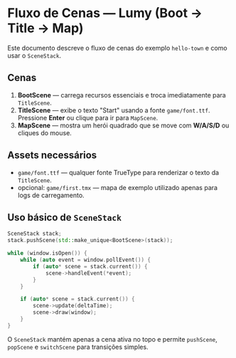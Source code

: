 # Fluxo de Cenas — Lumy (Boot → Title → Map)

Este documento descreve o fluxo de cenas do exemplo `hello-town` e como usar o `SceneStack`.

## Cenas

1. **BootScene** — carrega recursos essenciais e troca imediatamente para `TitleScene`.
2. **TitleScene** — exibe o texto "Start" usando a fonte `game/font.ttf`. Pressione **Enter** ou clique para ir para `MapScene`.
3. **MapScene** — mostra um herói quadrado que se move com **W/A/S/D** ou cliques do mouse.

## Assets necessários

- `game/font.ttf` — qualquer fonte TrueType para renderizar o texto da `TitleScene`.
- opcional: `game/first.tmx` — mapa de exemplo utilizado apenas para logs de carregamento.

## Uso básico de `SceneStack`

```cpp
SceneStack stack;
stack.pushScene(std::make_unique<BootScene>(stack));

while (window.isOpen()) {
    while (auto event = window.pollEvent()) {
        if (auto* scene = stack.current()) {
            scene->handleEvent(*event);
        }
    }

    if (auto* scene = stack.current()) {
        scene->update(deltaTime);
        scene->draw(window);
    }
}
```

O `SceneStack` mantém apenas a cena ativa no topo e permite `pushScene`, `popScene` e `switchScene` para transições simples.

